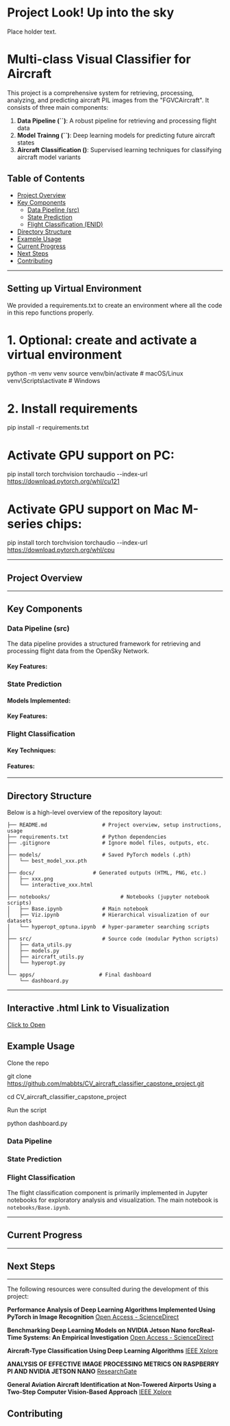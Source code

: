 # Project Look! Up into the sky
Place holder text.

# Multi-class Visual Classifier for Aircraft

This project is a comprehensive system for retrieving, processing, analyzing, and predicting aircraft PIL images from the "FGVCAircraft". It consists of three main components:

1. **Data Pipeline (``)**: A robust pipeline for retrieving and processing flight data
2. **Model Trainng (``)**: Deep learning models for predicting future aircraft states
3. **Aircraft Classification ()**: Supervised learning techniques for classifying aircraft model variants

## Table of Contents
- [Project Overview](#project-overview)
- [Key Components](#key-components)
  - [Data Pipeline (src)](#data-pipeline-src)
  - [State Prediction](#state-prediction)
  - [Flight Classification (ENID)](#flight-classification-enid)
- [Directory Structure](#directory-structure)
- [Example Usage](#example-usage)
- [Current Progress](#current-progress)
- [Next Steps](#next-steps)
- [Contributing](#contributing)

---

## Setting up Virtual Environment
We provided a requirements.txt to create an environment where all the code in this repo functions properly.

# 1. Optional: create and activate a virtual environment
python -m venv venv
source venv/bin/activate  # macOS/Linux
venv\Scripts\activate     # Windows

# 2. Install requirements
pip install -r requirements.txt

# Activate GPU support on PC:
pip install torch torchvision torchaudio --index-url https://download.pytorch.org/whl/cu121

# Activate GPU support on Mac M-series chips: 
pip install torch torchvision torchaudio --index-url https://download.pytorch.org/whl/cpu



---



## Project Overview



---

## Key Components

### Data Pipeline (src)

The data pipeline provides a structured framework for retrieving and processing flight data from the OpenSky Network.

#### Key Features:


### State Prediction


#### Models Implemented:


#### Key Features:


### Flight Classification 



#### Key Techniques:


#### Features:


---

## Directory Structure

Below is a high-level overview of the repository layout:
<!-- TREE START -->
```text
├── README.md                  # Project overview, setup instructions, usage
├── requirements.txt           # Python dependencies
├── .gitignore                 # Ignore model files, outputs, etc.
│
├── models/                    # Saved PyTorch models (.pth)
│   └── best_model_xxx.pth
│
├── docs/                   # Generated outputs (HTML, PNG, etc.)
│   ├── xxx.png
│   └── interactive_xxx.html
│
├── notebooks/                       # Notebooks (jupyter notebook scripts)
│   ├── Base.ipynb             # Main notebook 
│   ├── Viz.ipynb              # Hierarchical visualization of our datasets
│   └── hyperopt_optuna.ipynb  # hyper-parameter searching scripts
│
├── src/                       # Source code (modular Python scripts)
│   ├── data_utils.py
│   ├── models.py
│   ├── aircraft_utils.py
│   └── hyperopt.py
│
└── apps/                     # Final dashboard
    └── dashboard.py

```
---
## Interactive .html Link to Visualization
[Click to Open]( https://mabbts.github.io/CV_aircraft_classifier_capstone_project/)


## Example Usage

Clone the repo

git clone https://github.com/mabbts/CV_aircraft_classifier_capstone_project.git

cd CV_aircraft_classifier_capstone_project

Run the script

python dashboard.py

### Data Pipeline



### State Prediction



### Flight Classification

The flight classification component is primarily implemented in Jupyter notebooks for exploratory analysis and visualization. The main notebook is `notebooks/Base.ipynb`.

---

## Current Progress


---

## Next Steps



---
The following resources were consulted during the development of this project:

**Performance Analysis of Deep Learning Algorithms Implemented Using PyTorch in Image Recognition**
[Open Access - ScienceDirect]( https://www.sciencedirect.com/science/article/pii/S1877050924028084)

**Benchmarking Deep Learning Models on NVIDIA Jetson Nano forcReal-Time Systems: An Empirical Investigation**
[Open Access - ScienceDirect](https://www.sciencedirect.com/science/article/pii/S1877050925010178)

**Aircraft-Type Classification Using Deep Learning Algorithms**
[IEEE Xplore](https://ieeexplore.ieee.org/abstract/document/10705261)

**ANALYSIS OF EFFECTIVE IMAGE PROCESSING METRICS ON RASPBERRY PI AND NVIDIA JETSON NANO**
[ResearchGate](https://www.researchgate.net/publication/387534040_ANALYSIS_OF_EFFECTIVE_IMAGE_PROCESSING_METRICS_ON_RASPBERRY_PI_AND_NVIDIA_JETSON_NANO)

**General Aviation Aircraft Identification at Non-Towered Airports Using a Two-Step Computer Vision-Based Approach**
[IEEE Xplore](https://ieeexplore.ieee.org/document/9770072)

## Contributing





